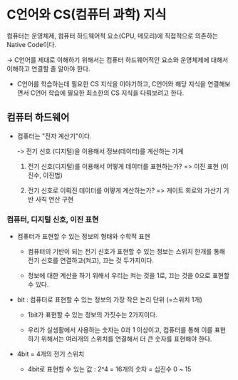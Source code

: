 # C언어와 CS(컴퓨터 과학) 지식

컴퓨터는 운영체제, 컴퓨터 하드웨어적 요소(CPU, 메모리)에 직접적으로 의존하는 Native Code이다.

-> C언어를 제대로 이해하기 위해서는 컴퓨터 하드웨어적인 요소와 운영체제에 대해서 이해하고 연결할 줄 알아야 한다.

* C언어를 학습하는데 필요한 CS 지식을 이야기하고, C언어와 해당 지식을 연결해보면서 C언어 학습에 필요한 최소한의 CS 지식을 다뤄보려고 한다.

## 컴퓨터 하드웨어

* 컴퓨터는 "전자 계산기"이다.

    -> 전기 신호 (디지털)을 이용해서 정보(데이터)를 계산하는 기계

    1. 전기 신호(디지털)를 이용해서 어떻게 데이터를 표현하는가? => 이진 표현 (이진수, 이진법)

    2. 전기 신호로 이뤄진 데이터를 어떻게 계산하는가? => 게이트 회로와 가산기 기반 사칙 연산 구현

### 컴퓨터, 디지털 신호, 이진 표현

* 컴퓨터가 표현할 수 있는 정보의 형태와 수학적 표현

    * 컴퓨터의 기반이 되는 전기 신호가 표현할 수 있는 정보는 스위치 한개를 통해 전기 신호를 연결하고(켜고), 끄는 것 두가지이다.

    * 정보에 대한 계산을 하기 위해서 우리는 켜는 것을 1로, 끄는 것을 0으로 표현할 수 있다.

* bit : 컴퓨터로 표현할 수 있는 정보의 가장 작은 논리 단위 (=스위치 1개)

    * 1bit가 표현할 수 있는 정보의 가짓수는 2가지이다.

    * 우리가 실생활에서 사용하는 숫자는 0과 1 이상이고, 컴퓨터를 통해 이를 표현하기 위해서는 여러개의 스위치를 연결해서 더 큰 숫자를 표현해야 한다.

* 4bit = 4개의 전기 스위치

    * 4bit로 표현할 수 있는 값 : 2^4 = 16개의 숫자 = 십진수 0 ~ 15
